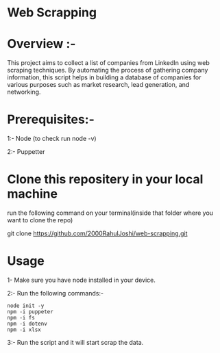 # Web Scrapping

# Overview :-
This project aims to collect a list of companies from LinkedIn using web scraping techniques. By automating the process of gathering company information, this script helps in building a database of companies for various purposes such as market research, lead generation, and networking.


# Prerequisites:-
 
1:- Node (to check run node -v)

2:- Puppetter


# Clone this repositery in your local machine
run the following command on your terminal(inside that folder where you want to clone the repo)

git clone https://github.com/2000RahulJoshi/web-scrapping.git



# Usage
1- Make sure you have node installed in your device.

2:- Run the following commands:-

    node init -y
    npm -i puppeter
    npm -i fs
    npm -i dotenv
    npm -i xlsx

3:- Run the script and it will start scrap the data.